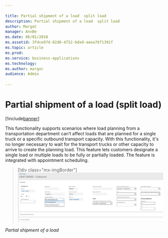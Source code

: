 ```yaml
---

title: Partial shipment of a load  split load 
description: Partial shipment of a load  split load 
author: MargoC
manager: AnnBe
ms.date: 06/01/2018
ms.assetid: 3fdce97d-82d8-4752-bda9-aeea76f1391f
ms.topic: article
ms.prod: 
ms.service: business-applications
ms.technology: 
ms.author: margoc
audience: Admin

---
```

#  Partial shipment of a load (split load)




[!include[banner](../../includes/banner.md)]

This functionality supports scenarios where load planning from a transportation
department can’t affect loads that are planned for a single truck or a specific
outbound transport capacity. With this functionality, it's no longer necessary
to wait for the transport trucks or other capacity to arrive to create the
planning load. This feature lets customers designate a single load or multiple
loads to be fully or partially loaded. The feature is integrated with
appointment scheduling.

> [!div class="mx-imgBorder"] 
> ![A screenshot showing how to designate partial shipment of a load](media/partial-shipment-a-load-split-load-1.png "A screenshot showing how to designate partial shipment of a load")
<!-- FO_partial_shipment_of-a_load_A.png -->


*Partial shipment of a load*
